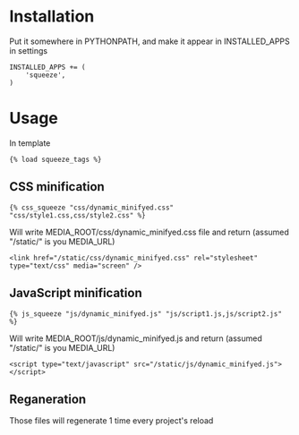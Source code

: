 Installation
============

Put it somewhere in PYTHONPATH, and make it appear in INSTALLED_APPS in settings

    INSTALLED_APPS += (
        'squeeze',
    )


Usage
=====

In template

    {% load squeeze_tags %}


CSS minification
----------------

    {% css_squeeze "css/dynamic_minifyed.css" "css/style1.css,css/style2.css" %}

Will write MEDIA_ROOT/css/dynamic_minifyed.css file and return (assumed "/static/" is you MEDIA_URL)

    <link href="/static/css/dynamic_minifyed.css" rel="stylesheet" type="text/css" media="screen" />


JavaScript minification
-----------------------

    {% js_squeeze "js/dynamic_minifyed.js" "js/script1.js,js/script2.js" %}

Will write MEDIA_ROOT/js/dynamic_minifyed.js and return (assumed "/static/" is you MEDIA_URL)

    <script type="text/javascript" src="/static/js/dynamic_minifyed.js"></script>


Reganeration
------------

Those files will regenerate 1 time every project's reload
